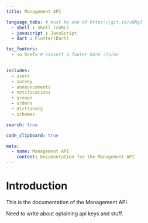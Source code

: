 ```yaml
---
title: Management API

language_tabs: # must be one of https://git.io/vQNgJ
  - shell : Shell (cURL)
  - javascript : JavaScript
  - dart : Flutter(Dart)

toc_footers:
  - <a href='#'>insert a footer here :)</a>
  

includes:
  - users
  - survey
  - announcements
  - notifications
  - groups
  - orders
  - dictionary
  - schemas

search: true

code_clipboard: true

meta:
  - name: Management API
    content: Documentation for the Management API
---
```



# Introduction

This is the documentation of the Management API.

Need to write about optaining api keys and stuff.





